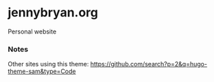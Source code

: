 # jennybryan.org

Personal website

### Notes

Other sites using this theme:
<https://github.com/search?p=2&q=hugo-theme-sam&type=Code>
